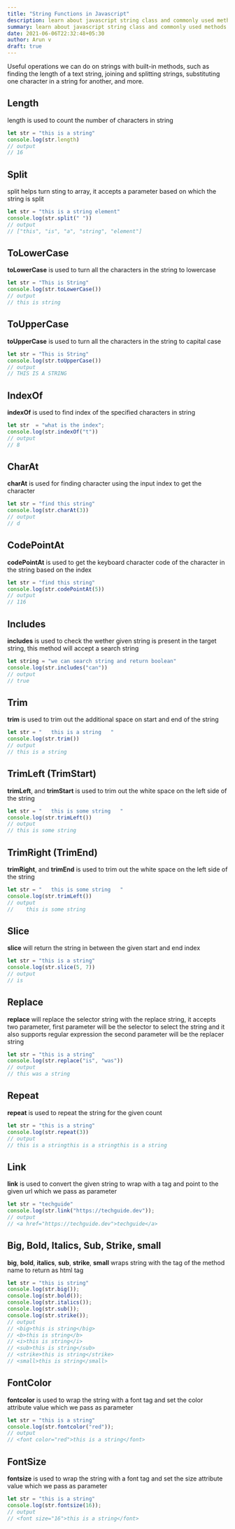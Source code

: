 ```yaml
---
title: "String Functions in Javascript"
description: learn about javascript string class and commonly used methods which will help developer more productive and achieve required functionality
summary: learn about javascript string class and commonly used methods which will help developer more productive and achieve required functionality
date: 2021-06-06T22:32:48+05:30
author: Arun v
draft: true
---
```


Useful operations we can do on strings with built-in methods, such as finding the length of a text string, joining and splitting strings, substituting one character in a string for another, and more.

## Length
length is used to count the number of characters in string

```js
let str = "this is a string"
console.log(str.length)
// output
// 16
```

## Split
split helps turn sting to array, it accepts a parameter based on which the string is split

```js
let str = "this is a string element"
console.log(str.split(" "))
// output
// ["this", "is", "a", "string", "element"]
```

## ToLowerCase
__toLowerCase__ is used to turn all the characters in the string to lowercase

```js
let str = "This is String"
console.log(str.toLowerCase())
// output
// this is string
```

## ToUpperCase
__toUpperCase__ is used to turn all the characters  in the string to capital case
```js
let str = "This is String"
console.log(str.toUpperCase())
// output
// THIS IS A STRING
```

## IndexOf
__indexOf__ is used to find index of the specified characters in string
```js
let str  = "what is the index";
console.log(str.indexOf("t"))
// output
// 8
```


## CharAt
__charAt__ is used for finding character using the input index to get the character
```js
let str = "find this string"
console.log(str.charAt(3))
// output
// d
```

## CodePointAt
__codePointAt__ is used to get the keyboard character code of the character in the string based on the index
```js
let str = "find this string"
console.log(str.codePointAt(5))
// output
// 116
```

## Includes
__includes__ is used to check the wether given string is present in the target string, this method will accept a search string
```js
let string = "we can search string and return boolean"
console.log(str.includes("can"))
// output
// true
```

## Trim
__trim__ is used to trim out the additional space on start and end of the string
```js
let str = "   this is a string   "
console.log(str.trim())
// output
// this is a string
```

## TrimLeft (TrimStart)
__trimLeft__, and __trimStart__ is used to trim out the white space on the left side of the string
```js
let str = "   this is some string   "
console.log(str.trimLeft())
// output
// this is some string
```


## TrimRight (TrimEnd)
__trimRight__, and __trimEnd__ is used to trim out the white space on the left side of the string
```js
let str = "   this is some string   "
console.log(str.trimLeft())
// output
//    this is some string
```

## Slice
__slice__ will return the string in between the given start and end index
```js
let str = "this is a string"
console.log(str.slice(5, 7))
// output
// is
```

## Replace
__replace__ will replace the selector string with the replace string, it accepts two parameter, first parameter will be the selector to select the string and it also supports regular expression the second parameter will be the replacer string
```js
let str = "this is a string"
console.log(str.replace("is", "was"))
// output
// this was a string
```

## Repeat
__repeat__ is used to repeat the string for the given count
```js
let str = "this is a string"
console.log(str.repeat(3))
// output
// this is a stringthis is a stringthis is a string
```

## Link
__link__ is used to convert the given string to wrap with a tag and point to the given url which we pass as parameter
```js
let str = "techguide"
console.log(str.link("https://techguide.dev"));
// output
// <a href="https://techguide.dev">techguide</a>
```

## Big, Bold, Italics, Sub, Strike, small
__big__, __bold__, __italics__, __sub__, __strike__, __small__ wraps string with the tag of the method name to return as html tag
```js
let str = "this is string"
console.log(str.big());
console.log(str.bold());
console.log(str.italics());
console.log(str.sub());
console.log(str.strike());
// output
// <big>this is string</big>
// <b>this is string</b>
// <i>this is string</i>
// <sub>this is string</sub>
// <strike>this is string</strike>
// <small>this is string</small>
```

## FontColor
__fontcolor__ is used to wrap the string with a font tag and set the color attribute value which we pass as parameter
```js
let str = "this is a string"
console.log(str.fontcolor("red"));
// output
// <font color="red">this is a string</font>
```

## FontSize
__fontsize__ is used to wrap the string with a font tag and set the size attribute value which we pass as parameter
```js
let str = "this is a string"
console.log(str.fontsize(16));
// output
// <font size="16">this is a string</font>
```

















